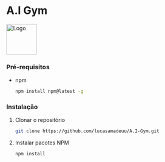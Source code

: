 # A.I Gym

<img src="" alt="Logo" width="80" height="80">

### Pré-requisitos

* npm
  ```sh
  npm install npm@latest -g
  ```
### Instalação

1. Clonar o repositório
   ```sh
   git clone https://github.com/lucasamadeuu/A.I-Gym.git
   ```
2. Instalar pacotes NPM
   ```sh
   npm install
   ```

